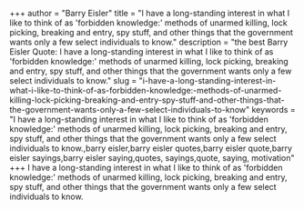 +++
author = "Barry Eisler"
title = "I have a long-standing interest in what I like to think of as 'forbidden knowledge:' methods of unarmed killing, lock picking, breaking and entry, spy stuff, and other things that the government wants only a few select individuals to know."
description = "the best Barry Eisler Quote: I have a long-standing interest in what I like to think of as 'forbidden knowledge:' methods of unarmed killing, lock picking, breaking and entry, spy stuff, and other things that the government wants only a few select individuals to know."
slug = "i-have-a-long-standing-interest-in-what-i-like-to-think-of-as-forbidden-knowledge:-methods-of-unarmed-killing-lock-picking-breaking-and-entry-spy-stuff-and-other-things-that-the-government-wants-only-a-few-select-individuals-to-know"
keywords = "I have a long-standing interest in what I like to think of as 'forbidden knowledge:' methods of unarmed killing, lock picking, breaking and entry, spy stuff, and other things that the government wants only a few select individuals to know.,barry eisler,barry eisler quotes,barry eisler quote,barry eisler sayings,barry eisler saying,quotes, sayings,quote, saying, motivation"
+++
I have a long-standing interest in what I like to think of as 'forbidden knowledge:' methods of unarmed killing, lock picking, breaking and entry, spy stuff, and other things that the government wants only a few select individuals to know.
